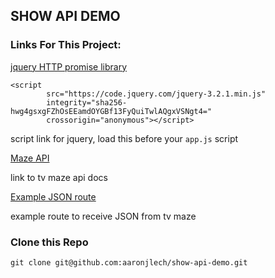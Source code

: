 ## SHOW API DEMO

### Links For This Project:
[jquery HTTP promise library](https://api.jquery.com/jquery.get/)
```      
<script
        src="https://code.jquery.com/jquery-3.2.1.min.js"
        integrity="sha256-hwg4gsxgFZhOsEEamdOYGBf13FyQuiTwlAQgxVSNgt4="
        crossorigin="anonymous"></script>
```

script link for jquery, load this before your `app.js` script

[Maze API](http://www.tvmaze.com/api)

link to tv maze api docs

[Example JSON route](http://api.tvmaze.com/schedule?country=US&date=2014-12-01)

example route to receive JSON from tv maze

### Clone this Repo
`git clone git@github.com:aaronjlech/show-api-demo.git`

